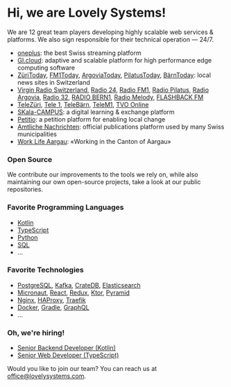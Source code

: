 # Hi, we are Lovely Systems!

We are 12 great team players developing highly scalable web services & platforms. We also sign responsible for their technical operation — 24/7.

- [oneplus](https://www.oneplus.ch/): the best Swiss streaming platform
- [GI.cloud](https://www.gantner-instruments.com/products/data-acquisition-software/gi-cloud/):
  adaptive and scalable platform for high performance edge computing software
- [ZüriToday](https://www.zueritoday.ch/), [FM1Today](https://www.fm1today.ch/), [ArgoviaToday](https://www.argoviatoday.ch/),
  [PilatusToday](https://www.pilatustoday.ch/), [BärnToday](https://www.baerntoday.ch/): local news sites in Switzerland
- [Virgin Radio Switzerland](https://www.virginradio.ch/), [Radio 24](https://www.radio24.ch/), [Radio FM1](https://www.radiofm1.ch/),
  [Radio Pilatus](https://www.radiopilatus.ch/), [Radio Argovia](https://radio.argovia.ch/), [Radio 32](https://www.radio32.ch/),
  [RADIO BERN1](https://www.radiobern1.ch/), [Radio Melody](https://www.radiomelody.ch/), [FLASHBACK FM](https://www.flashbackfm.ch/)
- [TeleZüri](https://www.telezueri.ch/), [Tele 1](https://www.tele1.ch/), [TeleBärn](https://www.telebaern.tv/), [TeleM1](https://www.telem1.ch/),
  [TVO Online](https://www.tvo-online.ch/)
- [SKala-CAMPUS](https://www.skala-campus.org/): a digital learning & exchange platform
- [Petitio](https://www.petitio.ch/): a petition platform for enabling local change
- [Amtliche Nachrichten](https://www.amtliche-nachrichten.ch/): official publications platform used by many Swiss municipalities
- [Work Life Aargau](https://www.worklifeaargau.ch/de/): «Working in the Canton of Aargau»

### Open Source

We contribute our improvements to the tools we rely on, while also maintaining our own open-source projects, take a look at our public repositories.

### Favorite Programming Languages

- [Kotlin](https://kotlinlang.org/)
- [TypeScript](https://www.typescriptlang.org/)
- [Python](https://www.python.org/)
- [SQL](https://www.postgresql.org/docs/14/sql.html)
- ...

### Favorite Technologies

- [PostgreSQL](https://postgrest.org/), [Kafka](https://kafka.apache.org/), [CrateDB](https://github.com/crate/crate),  [Elasticsearch](https://www.elastic.co/)
- [Micronaut](https://micronaut.io/), [React](https://reactjs.org/), [Redux](https://redux.js.org/), [Ktor](https://ktor.io/), [Pyramid](https://trypyramid.com/)
- [Nginx](https://nginx.org/), [HAProxy](http://www.haproxy.org/), [Traefik](https://traefik.io/)
- [Docker](https://github.com/docker), [Gradle](https://gradle.org/), [GraphQL](https://graphql.org/)
- ...

### Oh, we're hiring!

- [Senior Backend Developer (Kotlin)](https://join.com/companies/lovelysystems/5219015-senior-backend-developer-kotlin)
- [Senior Web Developer (TypeScript)](https://join.com/companies/lovelysystems/5219028-senior-web-developer-typescript)

Would you like to join our team? You can reach us at [office@lovelysystems.com](mailto:office@lovelysystems.com).
